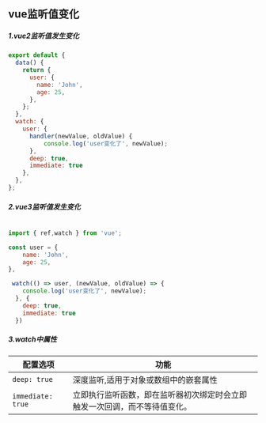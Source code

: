 ## vue监听值变化

##### 1.vue2监听值发生变化

```js
export default {
  data() {
    return {
      user: {
        name: 'John',
        age: 25,
      },
    };
  },
  watch: {
    user: {
      handler(newValue, oldValue) {
          console.log('user变化了', newValue);
      },
      deep: true,
      immediate: true
    },
  },
};
```

##### 2.vue3监听值发生变化

```js

import { ref,watch } from 'vue';

const user = {
    name: 'John',
	age: 25,
},

 watch(() => user, (newValue, oldValue) => {
    console.log('user变化了', newValue);
  }, {
    deep: true, 
    immediate: true
  })
```

##### 3.watch中属性

| 配置选项          | 功能                                                         |
| ----------------- | ------------------------------------------------------------ |
| `deep: true`      | 深度监听,适用于对象或数组中的嵌套属性                        |
| `immediate: true` | 立即执行监听函数，即在监听器初次绑定时会立即触发一次回调，而不等待值变化。 |